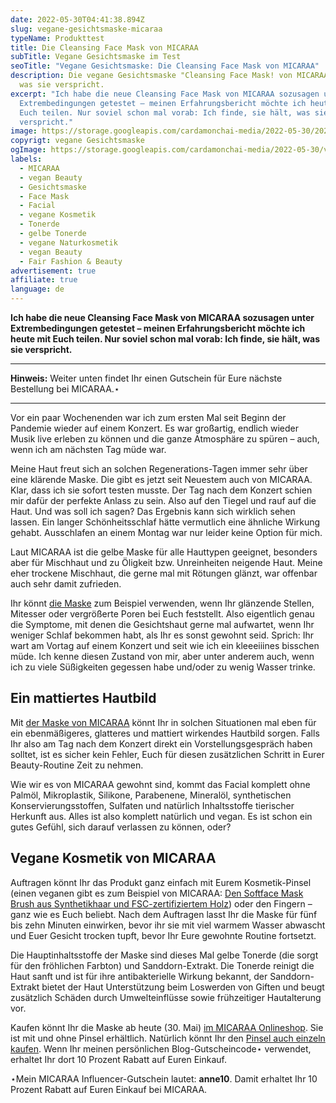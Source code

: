 ```yaml
---
date: 2022-05-30T04:41:38.894Z
slug: vegane-gesichtsmaske-micaraa
typeName: Produkttest
title: Die Cleansing Face Mask von MICARAA
subTitle: Vegane Gesichtsmaske im Test
seoTitle: "Vegane Gesichtsmaske: Die Cleansing Face Mask von MICARAA"
description: Die vegane Gesichtsmaske "Cleansing Face Mask! von MICARAA hält,
  was sie verspricht.
excerpt: "Ich habe die neue Cleansing Face Mask von MICARAA sozusagen unter
  Extrembedingungen getestet – meinen Erfahrungsbericht möchte ich heute mit
  Euch teilen. Nur soviel schon mal vorab: Ich finde, sie hält, was sie
  verspricht."
image: https://storage.googleapis.com/cardamonchai-media/2022-05-30/2022-05-27-micaraa-05-jpg-imagine-e8c808_82b9a7_2048_1536/640.webp
copyrigt: vegane Gesichtsmaske
ogImage: https://storage.googleapis.com/cardamonchai-media/2022-05-30/vegane-gesichtsmaske-micaraa-fb-jpg-imagine-e8c808_86ab8a_1200_628/640.webp
labels:
  - MICARAA
  - vegan Beauty
  - Gesichtsmaske
  - Face Mask
  - Facial
  - vegane Kosmetik
  - Tonerde
  - gelbe Tonerde
  - vegane Naturkosmetik
  - vegan Beauty
  - Fair Fashion & Beauty
advertisement: true
affiliate: true
language: de
---
```

**Ich habe die neue Cleansing Face Mask von MICARAA sozusagen unter Extrembedingungen getestet – meinen Erfahrungsbericht möchte ich heute mit Euch teilen. Nur soviel schon mal vorab: Ich finde, sie hält, was sie verspricht.**

---

**Hinweis:** Weiter unten findet Ihr einen Gutschein für Eure nächste Bestellung bei MICARAA.⋆

---

Vor ein paar Wochenenden war ich zum ersten Mal seit Beginn der Pandemie wieder auf einem Konzert. Es war großartig, endlich wieder Musik live erleben zu können und die ganze Atmosphäre zu spüren – auch, wenn ich am nächsten Tag müde war. 

Meine Haut freut sich an solchen Regenerations-Tagen immer sehr über eine klärende Maske. Die gibt es jetzt seit Neuestem auch von MICARAA. Klar, dass ich sie sofort testen musste. Der Tag  nach dem Konzert schien mir dafür der perfekte Anlass zu sein. Also auf den Tiegel und rauf auf die Haut. Und was soll ich sagen? Das Ergebnis kann sich wirklich sehen lassen. Ein langer Schönheitsschlaf hätte vermutlich eine ähnliche Wirkung gehabt. Ausschlafen an einem Montag war nur leider keine Option für mich.

Laut MICARAA ist die gelbe Maske für alle Hauttypen geeignet, besonders aber für Mischhaut und zu Öligkeit bzw. Unreinheiten neigende Haut. Meine eher trockene Mischhaut, die gerne mal mit Rötungen glänzt, war offenbar auch sehr damit zufrieden.

Ihr könnt [die Maske](https://tidd.ly/38Su2n0) zum Beispiel verwenden, wenn Ihr glänzende Stellen, Mitesser oder vergrößerte Poren bei Euch feststellt. Also eigentlich genau die Symptome, mit denen die Gesichtshaut gerne mal aufwartet, wenn Ihr weniger Schlaf bekommen habt, als Ihr es sonst gewohnt seid. Sprich: Ihr wart am Vortag auf einem Konzert und seit wie ich ein kleeeiiines bisschen müde. Ich kenne diesen Zustand von mir, aber unter anderem auch, wenn ich zu viele Süßigkeiten gegessen habe und/oder zu wenig Wasser trinke.

## Ein mattiertes Hautbild

Mit [der Maske von MICARAA](https://tidd.ly/38Su2n0) könnt Ihr in solchen Situationen mal eben für ein ebenmäßigeres, glatteres und mattiert wirkendes Hautbild sorgen. Falls Ihr also am Tag nach dem Konzert direkt ein Vorstellungsgespräch haben solltet, ist es sicher kein Fehler, Euch für diesen zusätzlichen Schritt in Eurer Beauty-Routine Zeit zu nehmen.

Wie wir es von MICARAA gewohnt sind, kommt das Facial komplett ohne Palmöl, Mikroplastik, Silikone, Parabenene, Mineralöl, synthetischen Konservierungsstoffen, Sulfaten und natürlich Inhaltsstoffe tierischer Herkunft aus. Alles ist also komplett natürlich und vegan. Es ist schon ein gutes Gefühl, sich darauf verlassen zu können, oder?

<Gallery name="micaraa-maske-vegan-1" />

## Vegane Kosmetik von MICARAA

Auftragen könnt Ihr das Produkt ganz einfach mit Eurem Kosmetik-Pinsel (einen veganen gibt es zum Beispiel von MICARAA: [Den Softface Mask Brush aus Synthetikhaar und FSC-zertifiziertem Holz](https://tidd.ly/3wZU14Q)) oder den Fingern – ganz wie es Euch beliebt. Nach dem Auftragen lasst Ihr die Maske für fünf bis zehn Minuten einwirken, bevor ihr sie mit viel warmem Wasser abwascht und Euer Gesicht trocken tupft, bevor Ihr Eure gewohnte Routine fortsetzt.

Die Hauptinhaltsstoffe der Maske sind dieses Mal gelbe Tonerde (die sorgt für den fröhlichen Farbton) und Sanddorn-Extrakt. Die Tonerde reinigt die Haut sanft und ist für ihre antibakterielle Wirkung bekannt, der Sanddorn-Extrakt bietet der Haut Unterstützung beim Loswerden von Giften und beugt zusätzlich Schäden durch Umwelteinflüsse sowie frühzeitiger Hautalterung vor.

Kaufen könnt Ihr die Maske ab heute (30. Mai) [im MICARAA Onlineshop](https://tidd.ly/38Su2n0). Sie ist mit und ohne Pinsel erhältlich. Natürlich könnt Ihr den [Pinsel auch einzeln kaufen](https://tidd.ly/3wZU14Q). Wenn Ihr meinen persönlichen Blog-Gutscheincode⋆ verwendet, erhaltet Ihr dort 10 Prozent Rabatt auf Euren Einkauf.

⋆Mein MICARAA Influencer-Gutschein lautet: **anne10**. Damit erhaltet Ihr 10 Prozent Rabatt auf Euren Einkauf bei MICARAA.

<Gallery name="micaraa-maske-vegan-2" />